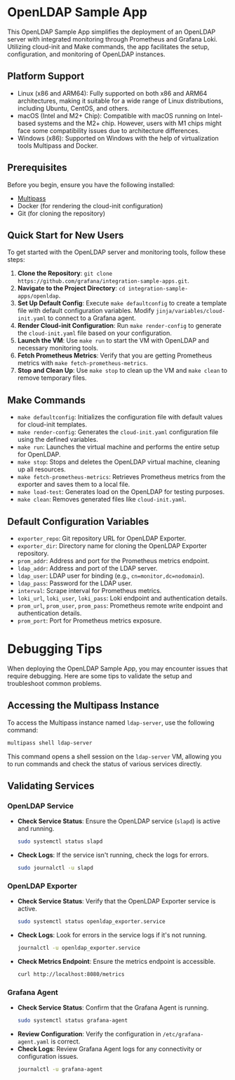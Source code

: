 # OpenLDAP Sample App

This OpenLDAP Sample App simplifies the deployment of an OpenLDAP server with integrated monitoring through Prometheus and Grafana Loki. Utilizing cloud-init and Make commands, the app facilitates the setup, configuration, and monitoring of OpenLDAP instances.

## Platform Support
- Linux (x86 and ARM64): Fully supported on both x86 and ARM64 architectures, making it suitable for a wide range of Linux distributions, including Ubuntu, CentOS, and others.
- macOS (Intel and M2+ Chip): Compatible with macOS running on Intel-based systems and the M2+ chip. However, users with M1 chips might face some compatibility issues due to architecture differences.
- Windows (x86): Supported on Windows with the help of virtualization tools Multipass and Docker.

## Prerequisites

Before you begin, ensure you have the following installed:
- [Multipass](https://multipass.run/)
- Docker (for rendering the cloud-init configuration)
- Git (for cloning the repository)

## Quick Start for New Users

To get started with the OpenLDAP server and monitoring tools, follow these steps:

1. **Clone the Repository**: `git clone https://github.com/grafana/integration-sample-apps.git`.
2. **Navigate to the Project Directory**: `cd integration-sample-apps/openldap`.
3. **Set Up Default Config**: Execute `make defaultconfig` to create a template file with default configuration variables. Modify `jinja/variables/cloud-init.yaml` to connect to a Grafana agent.
4. **Render Cloud-init Configuration**: Run `make render-config` to generate the `cloud-init.yaml` file based on your configuration.
5. **Launch the VM**: Use `make run` to start the VM with OpenLDAP and necessary monitoring tools.
6. **Fetch Prometheus Metrics**: Verify that you are getting Prometheus metrics with `make fetch-prometheus-metrics`.
7. **Stop and Clean Up**: Use `make stop` to clean up the VM and `make clean` to remove temporary files.

## Make Commands

- `make defaultconfig`: Initializes the configuration file with default values for cloud-init templates.
- `make render-config`: Generates the `cloud-init.yaml` configuration file using the defined variables.
- `make run`: Launches the virtual machine and performs the entire setup for OpenLDAP.
- `make stop`: Stops and deletes the OpenLDAP virtual machine, cleaning up all resources.
- `make fetch-prometheus-metrics`: Retrieves Prometheus metrics from the exporter and saves them to a local file.
- `make load-test`: Generates load on the OpenLDAP for testing purposes.
- `make clean`: Removes generated files like `cloud-init.yaml`.

## Default Configuration Variables

- `exporter_repo`: Git repository URL for OpenLDAP Exporter.
- `exporter_dir`: Directory name for cloning the OpenLDAP Exporter repository.
- `prom_addr`: Address and port for the Prometheus metrics endpoint.
- `ldap_addr`: Address and port of the LDAP server.
- `ldap_user`: LDAP user for binding (e.g., `cn=monitor,dc=nodomain`).
- `ldap_pass`: Password for the LDAP user.
- `interval`: Scrape interval for Prometheus metrics.
- `loki_url`, `loki_user`, `loki_pass`: Loki endpoint and authentication details.
- `prom_url`, `prom_user`, `prom_pass`: Prometheus remote write endpoint and authentication details.
- `prom_port`: Port for Prometheus metrics exposure.


# Debugging Tips

When deploying the OpenLDAP Sample App, you may encounter issues that require debugging. Here are some tips to validate the setup and troubleshoot common problems.

## Accessing the Multipass Instance

To access the Multipass instance named `ldap-server`, use the following command:

```bash
multipass shell ldap-server
```

This command opens a shell session on the `ldap-server` VM, allowing you to run commands and check the status of various services directly.

## Validating Services

### OpenLDAP Service
- **Check Service Status**: Ensure the OpenLDAP service (`slapd`) is active and running.
  ```bash
  sudo systemctl status slapd
  ```
- **Check Logs**: If the service isn't running, check the logs for errors.
  ```bash
  sudo journalctl -u slapd
  ```

### OpenLDAP Exporter
- **Check Service Status**: Verify that the OpenLDAP Exporter service is active.
  ```bash
  sudo systemctl status openldap_exporter.service
  ```
- **Check Logs**: Look for errors in the service logs if it's not running.
  ```bash
  journalctl -u openldap_exporter.service
  ```
- **Check Metrics Endpoint**: Ensure the metrics endpoint is accessible.
  ```bash
  curl http://localhost:8080/metrics
  ```

### Grafana Agent
- **Check Service Status**: Confirm that the Grafana Agent is running.
  ```bash
  sudo systemctl status grafana-agent
  ```
- **Review Configuration**: Verify the configuration in `/etc/grafana-agent.yaml` is correct.
- **Check Logs**: Review Grafana Agent logs for any connectivity or configuration issues.
  ```bash
  journalctl -u grafana-agent
  ```
